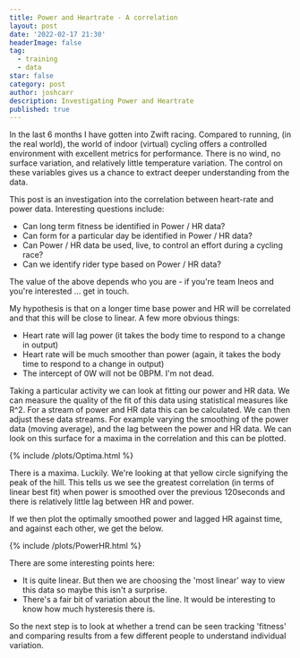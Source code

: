 ```yaml
---
title: Power and Heartrate - A correlation 
layout: post
date: '2022-02-17 21:30'
headerImage: false
tag:
  - training
  - data
star: false
category: post
author: joshcarr
description: Investigating Power and Heartrate
published: true
---
```



In the last 6 months I have gotten into Zwift racing. Compared to running, (in the real world), the world of indoor (virtual) cycling offers a controlled environment with excellent metrics for performance. There is no wind, no surface variation, and relatively little temperature variation. The control on these variables gives us a chance to extract deeper understanding from the data. 

This post is an investigation into the correlation between heart-rate and power data. Interesting questions include:
- Can long term fitness be identified in Power / HR data?
- Can form for a particular day be identified in Power / HR data? 
- Can Power / HR data be used, live, to control an effort during a cycling race?
- Can we identify rider type based on Power / HR data?

The value of the above depends who you are - if you're team Ineos and you're interested ... get in touch.

My hypothesis is that on a longer time base power and HR will be correlated and that this will be close to linear. A few more obvious things:
- Heart rate will lag power (it takes the body time to respond to a change in output)
- Heart rate will be much smoother than power (again, it takes the body time to respond to a change in output)
- The intercept of 0W will not be 0BPM. I'm not dead. 

Taking a particular activity we can look at fitting our power and HR data. We can measure the quality of the fit of this data using statistical measures like R^2. For a stream of power and HR data this can be calculated.
We can then adjust these data streams. For example varying the smoothing of the power data (moving average), and the lag between the power and HR data. We can look on this surface for a maxima in the correlation and this can be plotted.

{% include /plots/Optima.html %}

There is a maxima. Luckily. We're looking at that yellow circle signifying the peak of the hill. This tells us we see the greatest correlation (in terms of linear best fit) when power is smoothed over the previous 120seconds and there is relatively little lag between HR and power. 

If we then plot the optimally smoothed power and lagged HR against time, and against each other, we get the below.

{% include /plots/PowerHR.html %}

There are some interesting points here:
- It is quite linear. But then we are choosing the 'most linear' way to view this data so maybe this isn't a surprise.
- There's a fair bit of variation about the line. It would be interesting to know how much hysteresis there is. 

So the next step is to look at whether a trend can be seen tracking 'fitness' and comparing results from a few different people to understand individual variation. 






